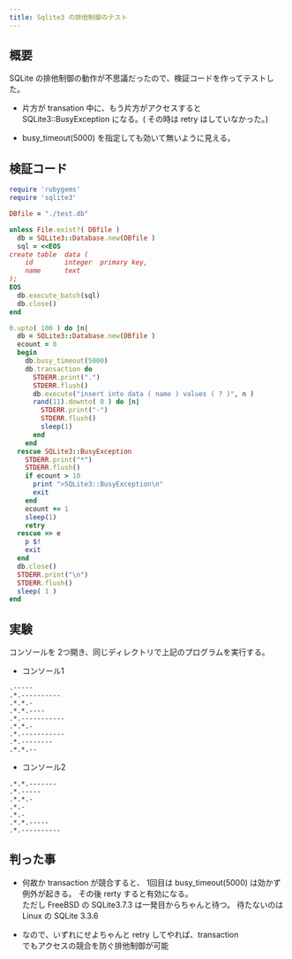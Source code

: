 ```yaml
---
title: Sqlite3 の排他制御のテスト
---
```



## 概要

SQLite の排他制御の動作が不思議だったので、検証コードを作ってテストした。

* 片方が transation 中に、もう片方がアクセスすると 
  SQLite3::BusyException になる。( その時は retry はしていなかった。)

* busy_timeout(5000) を指定しても効いて無いように見える。

## 検証コード

```ruby
require 'rubygems'
require 'sqlite3'

DBfile = "./test.db"

unless File.exist?( DBfile )
  db = SQLite3::Database.new(DBfile )
  sql = <<EOS
create table  data (
    id        integer  primary key,
    name      text
);
EOS
  db.execute_batch(sql)
  db.close()
end

0.upto( 100 ) do |n|
  db = SQLite3::Database.new(DBfile )
  ecount = 0
  begin
    db.busy_timeout(5000)
    db.transaction do
      STDERR.print(".")
      STDERR.flush()
      db.execute("insert into data ( name ) values ( ? )", n )
      rand(11).downto( 0 ) do |n|
        STDERR.print("-")
        STDERR.flush()
        sleep(1)
      end
    end
  rescue SQLite3::BusyException
    STDERR.print("*")
    STDERR.flush()
    if ecount > 10
      print ">SQLite3::BusyException\n"
      exit
    end
    ecount += 1
    sleep(1)
    retry
  rescue => e
    p $!
    exit
  end
  db.close()
  STDERR.print("\n")
  STDERR.flush()
  sleep( 1 )
end
```


## 実験

コンソールを 2つ開き、同じディレクトリで上記のプログラムを実行する。

+ コンソール1
```
.-----
.*.----------
.*.*.-
.*.*.----
.*.-----------
.*.*.-
.*.-----------
.*.--------
.*.*.--
```



+ コンソール2
```
.*.*.-------
.*.-----
.*.*.-
.*.-
.*.-
.*.*.-----
.*.----------
```


## 判った事

+ 何故か transaction が競合すると、
  1回目は busy_timeout(5000) は効かず例外が起きる。
  その後 rerty すると有効になる。
  <br>
  ただし FreeBSD の SQLite3.7.3 は一発目からちゃんと待つ。
  待たないのは Linux の SQLite 3.3.6 

+ なので、いずれにせよちゃんと retry してやれば、transaction        
  でもアクセスの競合を防ぐ排他制御が可能
